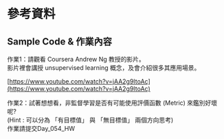 # 參考資料
## Sample Code & 作業內容
作業1：請觀看 Coursera Andrew Ng 教授的影片。<br>
影片裡會講授 unsupervised learning 概念，及會介紹很多其應用場景。

[https://www.youtube.com/watch?v=jAA2g9ItoAc](https://www.youtube.com/watch?v=jAA2g9ItoAc)

作業2：試著想想看，非監督學習是否有可能使用評價函數 (Metric) 來鑑別好壞呢?<br>
(Hint : 可以分為 「有目標值」 與 「無目標值」 兩個方向思考)<br>
作業請提交Day_054_HW
